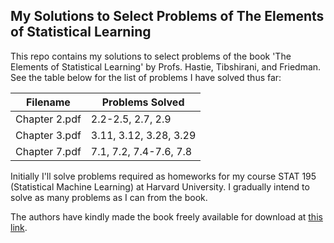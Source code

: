 ## My Solutions to Select Problems of The Elements of Statistical Learning
This repo contains my solutions to select problems of the book 'The Elements of Statistical Learning' by Profs. Hastie, Tibshirani, and Friedman. See the table below for the list of problems I have solved thus far:

|Filename       |Problems Solved            |
|---------------|---------------------------|
|Chapter 2.pdf  |2.2-2.5, 2.7, 2.9          |
|Chapter 3.pdf  |3.11, 3.12, 3.28, 3.29          |
|Chapter 7.pdf  |7.1, 7.2, 7.4-7.6, 7.8     |

Initially I'll solve problems required as homeworks for my course STAT 195 (Statistical Machine Learning) at Harvard University. I gradually intend to solve as many problems as I can from the book.

The authors have kindly made the book freely available for download at [this link](https://web.stanford.edu/~hastie/Papers/ESLII.pdf).


